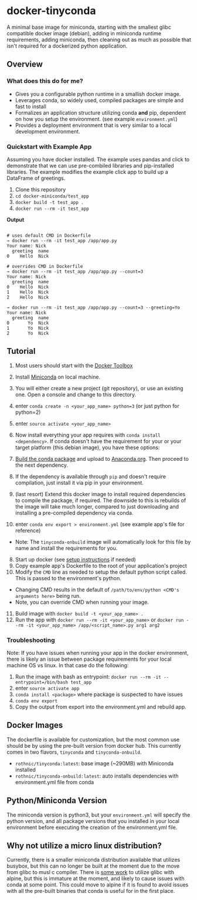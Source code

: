 
# docker-tinyconda
A minimal base image for miniconda, starting with the smallest glibc compatible
docker image (debian), adding in miniconda runtime requirements, adding
miniconda, then cleaning out as much as possible that isn't required for a
dockerized python application.

## Overview

### What does this do for me?

* Gives you a configurable python runtime in a smallish docker image.
* Leverages conda, so widely used, compiled packages are simple and fast to install
* Formalizes an application structure utilizing conda **and** pip, dependent on
how you setup the environment. (see example `environment.yml`)
* Provides a deployment environment that is very similar to a local development
environment.

### Quickstart with Example App
Assuming you have docker installed. The example uses pandas and click to demonstrate
that we can use pre-combiled libraries and pip-installed libraries. The example
modifies the example click app to build up a DataFrame of greetings.

1. Clone this repository
2. `cd docker-miniconda/test_app`
3. `docker build -t test_app .`
4. `docker run --rm -it test_app`

**Output**

```

# uses default CMD in Dockerfile
→ docker run --rm -it test_app /app/app.py
Your name: Nick
  greeting  name
0    Hello  Nick

# overrides CMD in Dockerfile
→ docker run --rm -it test_app /app/app.py --count=3
Your name: Nick
  greeting  name
0    Hello  Nick
1    Hello  Nick
2    Hello  Nick

→ docker run --rm -it test_app /app/app.py --count=3 --greeting=Yo
Your name: Nick
  greeting  name
0       Yo  Nick
1       Yo  Nick
2       Yo  Nick
```

## Tutorial

1. Most users should start with the [Docker Toolbox](https://www.docker.com/docker-toolbox)
2. Install [Miniconda](http://conda.pydata.org/miniconda.html) on local machine.
3. You will either create a new project (git repository), or use an existing one. Open a console and change to this directory.
4. enter `conda create -n <your_app_name> python=3` (or just python for python=2)
5. enter `source activate <your_app_name>`
6. Now install everything your app requires with `conda install <dependency>`. If conda doesn't have the requirement for your or your target platform (this debian image), you have these options:

  1. [Build the conda package](http://conda.pydata.org/docs/build_tutorials/pkgs.html) and upload to [Anaconda.org](anaconda.org). Then proceed to the next dependency.
  2. If the dependency is available through `pip` and doesn't require compilation, just install it via pip in your environment.
  3. (last resort) Extend this docker image to install required dependencies to compile the package, if required. The downside to this is rebuilds of the image will take much longer, compared to just downloading and installing a pre-compiled dependency via conda.

7. enter `conda env export > environment.yml` (see example app's file for reference)

  * Note: The `tinyconda-onbuild` image will automatically look for this file by name and install the requirements for you.

8. Start up docker (see [setup instructions](http://docs.docker.com/mac/step_one/) if needed)
9. Copy example app's Dockerfile to the root of your application's project
10. Modify the `CMD` line as needed to setup the default python script called. This is passed to the environment's python.

  * Changing CMD results in the default of `/path/to/env/python <CMD's arguments here>` being run.
  * Note, you can override CMD when running your image.
11. Build image with `docker build -t <your_app_name> .`
12. Run the app with `docker run --rm -it <your_app_name>` or `docker run --rm -it <your_app_name> /app/<script_name>.py arg1 arg2`

### Troubleshooting
Note: If you have issues when running your app in the docker environment, there
is likely an issue between package requirements for your local machine OS vs linux. In
that case do the following:

1. Run the image with bash as entrypoint: `docker run --rm -it --entrypoint=/bin/bash test_app`
2. enter `source activate app`
3. `conda install <package>` where package is suspected to have issues
4. `conda env export`
5. Copy the output from export into the environment.yml and rebuild app.

## Docker Images
The dockerfile is available for customization, but the most common use should be
by using the pre-built version from docker hub. This currently comes in two
flavors, `tinyconda` and `tinyconda-onbuild`.

* `rothnic/tinyconda:latest`: base image (~290MB) with Miniconda installed
* `rothnic/tinyconda-onbuild:latest`: auto installs dependencies with environment.yml file from conda

## Python/Miniconda Version
The miniconda version is python3, but your `environment.yml` will specify the
python version, and all package versions that you installed in your local environment
before executing the creation of the environment.yml file.

## Why not utilize a micro linux distribution?
Currently, there is a smaller miniconda distribution available that utilizes
busybox, but this can no longer be built at the moment due to the move from
glibc to musl c compiler. There is [some work](http://wiki.alpinelinux.org/wiki/Running_glibc_programs) to utilize glibc with alpine, but
this is immature at the moment, and likely to cause issues with conda at some
point. This could move to alpine if it is found to avoid issues with all the pre-built
binaries that conda is useful for in the first place.
